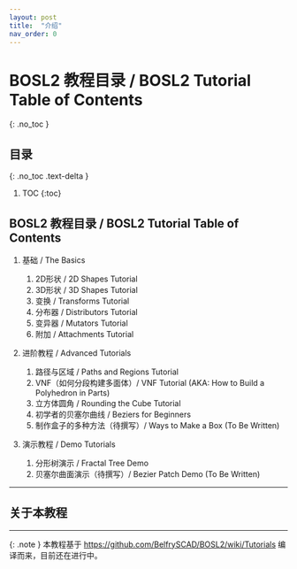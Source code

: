 ```yaml
---
layout: post
title:  "介绍"
nav_order: 0
---
```



# BOSL2 教程目录 / BOSL2 Tutorial Table of Contents

{: .no_toc }

## 目录
{: .no_toc .text-delta }

1. TOC
{:toc}

## BOSL2 教程目录 / BOSL2 Tutorial Table of Contents

1. 基础 / The Basics
    1. 2D形状 / 2D Shapes Tutorial
    2. 3D形状 / 3D Shapes Tutorial
    3. 变换 / Transforms Tutorial
    4. 分布器 / Distributors Tutorial
    5. 变异器 / Mutators Tutorial
    6. 附加 / Attachments Tutorial

2. 进阶教程 / Advanced Tutorials
    1. 路径与区域 / Paths and Regions Tutorial
    2. VNF（如何分段构建多面体）/ VNF Tutorial (AKA: How to Build a Polyhedron in Parts)
    3. 立方体圆角 / Rounding the Cube Tutorial
    4. 初学者的贝塞尔曲线 / Beziers for Beginners
    5. 制作盒子的多种方法（待撰写）/ Ways to Make a Box (To Be Written)

3. 演示教程 / Demo Tutorials
    1. 分形树演示 / Fractal Tree Demo
    2. 贝塞尔曲面演示（待撰写）/ Bezier Patch Demo (To Be Written)

---

## 关于本教程


---

{: .note }
本教程基于 https://github.com/BelfrySCAD/BOSL2/wiki/Tutorials 编译而来，目前还在进行中。
